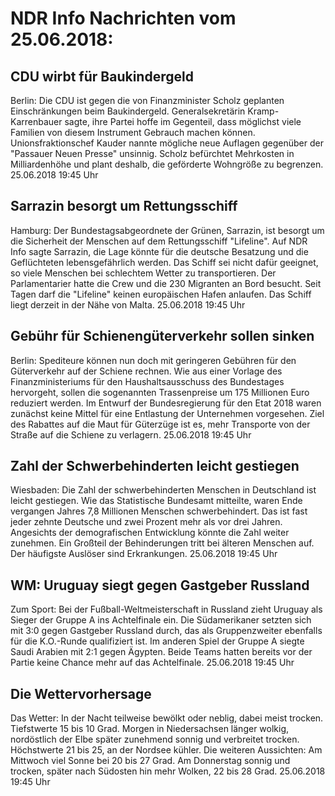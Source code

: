 # NDR Info Nachrichten vom 25.06.2018:


## CDU wirbt für Baukindergeld
Berlin: Die CDU ist gegen die von Finanzminister Scholz geplanten Einschränkungen beim Baukindergeld. Generalsekretärin Kramp-Karrenbauer sagte, ihre Partei hoffe im Gegenteil, dass möglichst viele Familien von diesem Instrument Gebrauch machen können. Unionsfraktionschef Kauder nannte mögliche neue Auflagen gegenüber der "Passauer Neuen Presse" unsinnig. Scholz befürchtet Mehrkosten in Milliardenhöhe und plant deshalb, die geförderte Wohngröße zu begrenzen. 25.06.2018 19:45 Uhr 

## Sarrazin besorgt um Rettungsschiff
Hamburg: Der Bundestagsabgeordnete der Grünen, Sarrazin, ist besorgt um die Sicherheit der Menschen auf dem Rettungsschiff "Lifeline". Auf NDR Info sagte Sarrazin, die Lage könnte für die deutsche Besatzung und die Geflüchteten lebensgefährlich werden. Das Schiff sei nicht dafür geeignet, so viele Menschen bei schlechtem Wetter zu transportieren. Der Parlamentarier hatte die Crew und die 230 Migranten an Bord besucht. Seit Tagen darf die "Lifeline" keinen europäischen Hafen anlaufen. Das Schiff liegt derzeit in der Nähe von Malta. 25.06.2018 19:45 Uhr 

## Gebühr für Schienengüterverkehr sollen sinken
Berlin: Spediteure können nun doch mit geringeren Gebühren für den Güterverkehr auf der Schiene rechnen. Wie aus einer Vorlage des Finanzministeriums für den Haushaltsausschuss des Bundestages hervorgeht, sollen die sogenannten Trassenpreise um 175 Millionen Euro reduziert werden. Im Entwurf der Bundesregierung für den Etat 2018 waren zunächst keine Mittel für eine Entlastung der Unternehmen vorgesehen. Ziel des Rabattes auf die Maut für Güterzüge ist es, mehr Transporte von der Straße auf die Schiene zu verlagern. 25.06.2018 19:45 Uhr 

## Zahl der Schwerbehinderten leicht gestiegen
Wiesbaden: Die Zahl der schwerbehinderten Menschen in Deutschland ist leicht gestiegen. Wie das Statistische Bundesamt mitteilte, waren Ende vergangen Jahres 7,8 Millionen Menschen schwerbehindert. Das ist fast jeder zehnte Deutsche und zwei Prozent mehr als vor drei Jahren. Angesichts der demografischen Entwicklung könnte die Zahl weiter zunehmen. Ein Großteil der Behinderungen tritt bei älteren Menschen auf. Der häufigste Auslöser sind Erkrankungen. 25.06.2018 19:45 Uhr 

## WM: Uruguay siegt gegen Gastgeber Russland
Zum Sport: Bei der Fußball-Weltmeisterschaft in Russland zieht Uruguay als Sieger der Gruppe A ins Achtelfinale ein. Die Südamerikaner setzten sich mit 3:0 gegen Gastgeber Russland durch, das als Gruppenzweiter ebenfalls für die K.O.-Runde qualifiziert ist. Im anderen Spiel der Gruppe A siegte Saudi Arabien mit 2:1 gegen Ägypten. Beide Teams hatten bereits vor der Partie keine Chance mehr auf das Achtelfinale. 25.06.2018 19:45 Uhr 

## Die Wettervorhersage
Das Wetter: In der Nacht teilweise bewölkt oder neblig, dabei meist trocken. Tiefstwerte 15 bis 10 Grad. Morgen in Niedersachsen länger wolkig, nordöstlich der Elbe später zunehmend sonnig und verbreitet trocken. Höchstwerte 21 bis 25, an der Nordsee kühler. Die weiteren Aussichten: Am Mittwoch viel Sonne bei 20 bis 27 Grad. Am Donnerstag sonnig und trocken, später nach Südosten hin mehr Wolken, 22 bis 28 Grad. 25.06.2018 19:45 Uhr 
